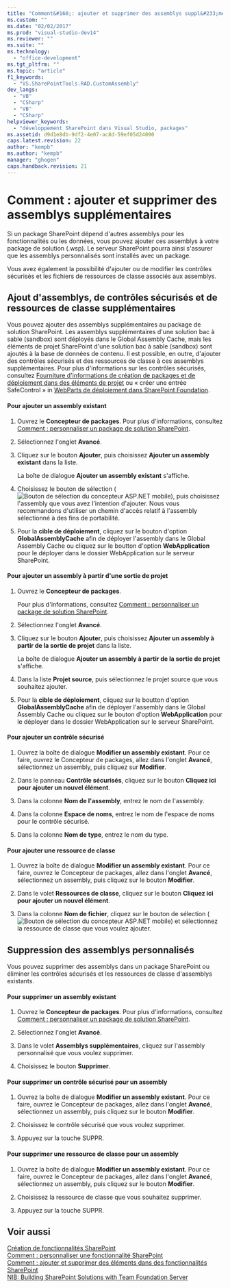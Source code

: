 ```yaml
---
title: "Comment&#160;: ajouter et supprimer des assemblys suppl&#233;mentaires"
ms.custom: ""
ms.date: "02/02/2017"
ms.prod: "visual-studio-dev14"
ms.reviewer: ""
ms.suite: ""
ms.technology: 
  - "office-development"
ms.tgt_pltfrm: ""
ms.topic: "article"
f1_keywords: 
  - "VS.SharePointTools.RAD.CustomAssembly"
dev_langs: 
  - "VB"
  - "CSharp"
  - "VB"
  - "CSharp"
helpviewer_keywords: 
  - "développement SharePoint dans Visual Studio, packages"
ms.assetid: d9d1e8db-9df2-4e07-ac8d-59ef05d24090
caps.latest.revision: 22
author: "kempb"
ms.author: "kempb"
manager: "ghogen"
caps.handback.revision: 21
---
```

# Comment&#160;: ajouter et supprimer des assemblys suppl&#233;mentaires
  Si un package SharePoint dépend d'autres assemblys pour les fonctionnalités ou les données, vous pouvez ajouter ces assemblys à votre package de solution \(.wsp\).  Le serveur SharePoint pourra ainsi s'assurer que les assemblys personnalisés sont installés avec un package.  
  
 Vous avez également la possibilité d'ajouter ou de modifier les contrôles sécurisés et les fichiers de ressources de classe associés aux assemblys.  
  
## Ajout d'assemblys, de contrôles sécurisés et de ressources de classe supplémentaires  
 Vous pouvez ajouter des assemblys supplémentaires au package de solution SharePoint.  Les assemblys supplémentaires d'une solution bac à sable \(sandbox\) sont déployés dans le Global Assembly Cache, mais les éléments de projet SharePoint d'une solution bac à sable \(sandbox\) sont ajoutés à la base de données de contenu.  Il est possible, en outre, d'ajouter des contrôles sécurisés et des ressources de classe à ces assemblys supplémentaires.  Pour plus d'informations sur les contrôles sécurisés, consultez [Fourniture d'informations de création de packages et de déploiement dans des éléments de projet](../sharepoint/providing-packaging-and-deployment-information-in-project-items.md) ou « créer une entrée SafeControl » in [WebParts de déploiement dans SharePoint Foundation](http://go.microsoft.com/fwlink/?LinkId=245505).  
  
#### Pour ajouter un assembly existant  
  
1.  Ouvrez le **Concepteur de packages**.  Pour plus d'informations, consultez [Comment : personnaliser un package de solution SharePoint](../sharepoint/how-to-customize-a-sharepoint-solution-package.md).  
  
2.  Sélectionnez l'onglet **Avancé**.  
  
3.  Cliquez sur le bouton **Ajouter**, puis choisissez **Ajouter un assembly existant** dans la liste.  
  
     La boîte de dialogue **Ajouter un assembly existant** s'affiche.  
  
4.  Choisissez le bouton de sélection \(![Bouton de sélection du concepteur ASP.NET mobile](~/sharepoint/media/mwellipsis.gif "Bouton de sélection du concepteur ASP.NET mobile")\), puis choisissez l'assembly que vous avez l'intention d'ajouter.  Nous vous recommandons d'utiliser un chemin d'accès relatif à l'assembly sélectionné à des fins de portabilité.  
  
5.  Pour la **cible de déploiement**, cliquez sur le bouton d'option **GlobalAssemblyCache** afin de déployer l'assembly dans le Global Assembly Cache ou cliquez sur le boutton d'option **WebApplication** pour le déployer dans le dossier WebApplication sur le serveur SharePoint.  
  
#### Pour ajouter un assembly à partir d'une sortie de projet  
  
1.  Ouvrez le **Concepteur de packages**.  
  
     Pour plus d'informations, consultez [Comment : personnaliser un package de solution SharePoint](../sharepoint/how-to-customize-a-sharepoint-solution-package.md).  
  
2.  Sélectionnez l'onglet **Avancé**.  
  
3.  Cliquez sur le bouton **Ajouter**, puis choisissez **Ajouter un assembly à partir de la sortie de projet** dans la liste.  
  
     La boîte de dialogue **Ajouter un assembly à partir de la sortie de projet** s'affiche.  
  
4.  Dans la liste **Projet source**, puis sélectionnez le projet source que vous souhaitez ajouter.  
  
5.  Pour la **cible de déploiement**, cliquez sur le boutton d'option **GlobalAssemblyCache** afin de déployer l'assembly dans le Global Assembly Cache ou cliquez sur le bouton d'option **WebApplication** pour le déployer dans le dossier WebApplication sur le serveur SharePoint.  
  
#### Pour ajouter un contrôle sécurisé  
  
1.  Ouvrez la boîte de dialogue **Modifier un assembly existant**.  Pour ce faire, ouvrez le Concepteur de packages, allez dans l'onglet **Avancé**, sélectionnez un assembly, puis cliquez sur **Modifier**.  
  
2.  Dans le panneau **Contrôle sécurisés**, cliquez sur le bouton **Cliquez ici pour ajouter un nouvel élément**.  
  
3.  Dans la colonne **Nom de l'assembly**, entrez le nom de l'assembly.  
  
4.  Dans la colonne **Espace de noms**, entrez le nom de l'espace de noms pour le contrôle sécurisé.  
  
5.  Dans la colonne **Nom de type**, entrez le nom du type.  
  
#### Pour ajouter une ressource de classe  
  
1.  Ouvrez la boîte de dialogue **Modifier un assembly existant**.  Pour ce faire, ouvrez le Concepteur de packages, allez dans l'onglet **Avancé**, sélectionnez un assembly, puis cliquez sur le bouton **Modifier**.  
  
2.  Dans le volet **Ressources de classe**, cliquez sur le bouton **Cliquez ici pour ajouter un nouvel élément**.  
  
3.  Dans la colonne **Nom de fichier**, cliquez sur le bouton de sélection \(![Bouton de sélection du concepteur ASP.NET mobile](~/sharepoint/media/mwellipsis.gif "Bouton de sélection du concepteur ASP.NET mobile")\) et sélectionnez la ressource de classe que vous voulez ajouter.  
  
## Suppression des assemblys personnalisés  
 Vous pouvez supprimer des assemblys dans un package SharePoint ou éliminer les contrôles sécurisés et les ressources de classe d'assemblys existants.  
  
#### Pour supprimer un assembly existant  
  
1.  Ouvrez le **Concepteur de packages**.  Pour plus d'informations, consultez [Comment : personnaliser un package de solution SharePoint](../sharepoint/how-to-customize-a-sharepoint-solution-package.md).  
  
2.  Sélectionnez l'onglet **Avancé**.  
  
3.  Dans le volet **Assemblys supplémentaires**, cliquez sur l'assembly personnalisé que vous voulez supprimer.  
  
4.  Choisissez le bouton **Supprimer**.  
  
#### Pour supprimer un contrôle sécurisé pour un assembly  
  
1.  Ouvrez la boîte de dialogue **Modifier un assembly existant**.  Pour ce faire, ouvrez le Concepteur de packages, allez dans l'onglet **Avancé**, sélectionnez un assembly, puis cliquez sur le bouton **Modifier**.  
  
2.  Choisissez le contrôle sécurisé que vous voulez supprimer.  
  
3.  Appuyez sur la touche SUPPR.  
  
#### Pour supprimer une ressource de classe pour un assembly  
  
1.  Ouvrez la boîte de dialogue **Modifier un assembly existant**.  Pour ce faire, ouvrez le Concepteur de packages, allez dans l'onglet **Avancé**, sélectionnez un assembly, puis cliquez sur le bouton **Modifier**.  
  
2.  Choisissez la ressource de classe que vous souhaitez supprimer.  
  
3.  Appuyez sur la touche SUPPR.  
  
## Voir aussi  
 [Création de fonctionnalités SharePoint](../sharepoint/creating-sharepoint-features.md)   
 [Comment : personnaliser une fonctionnalité SharePoint](../sharepoint/how-to-customize-a-sharepoint-feature.md)   
 [Comment : ajouter et supprimer des éléments dans des fonctionnalités SharePoint](../sharepoint/how-to-add-and-remove-items-to-sharepoint-features.md)   
 [NIB: Building SharePoint Solutions with Team Foundation Server](http://msdn.microsoft.com/fr-fr/700a570a-e98e-4425-aadd-34c014868d43)  
  
  